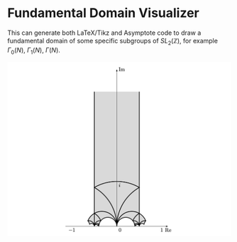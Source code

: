 # Fundamental Domain Visualizer

This can generate both LaTeX/Tikz and Asymptote code to draw a fundamental domain of some specific subgroups of $SL_2(\mathbb{Z})$, for example $\Gamma_0(N)$, $\Gamma_1(N)$, $\Gamma(N)$.

![A fundamental domain of $\Gamma_1(5)$](gamma_1_5.png)



